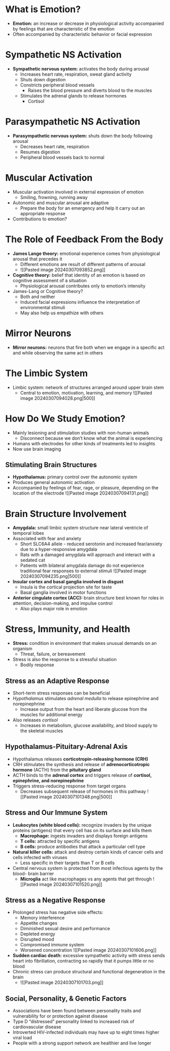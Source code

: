 # What is Emotion?
- **Emotion:** an increase or decrease in physiological activity accompanied by feelings that are characteristic of the emotion
- Often accompanied by characteristic behavior or facial expression
# Sympathetic NS Activation
- **Sympathetic nervous system:** activates the body during arousal
	- Increases heart rate, respiration, sweat gland activity
	- Shuts down digestion
	- Constricts peripheral blood vessels
		- Raises the blood pressure and diverts blood to the muscles
	- Stimulates the adrenal glands to release hormones
		- Cortisol
# Parasympathetic NS Activation
- **Parasympathetic nervous system:** shuts down the body following arousal
	- Decreases heart rate, respiration
	- Resumes digestion
	- Peripheral blood vessels back to normal
# Muscular Activation
- Muscular activation involved in external expression of emotion
	- Smiling, frowning, running away
- Autonomic and muscular arousal are adaptive
	- Prepare the body for an emergency and help it carry out an appropriate response
- Contributions to emotion?
# The Role of Feedback From the Body
- **James Lange theory:** emotional experience comes from physiological arousal that precedes it
	- Different emotions are result of different patterns of arousal
	- ![[Pasted image 20240307093852.png]]
- **Cognitive theory:** belief that identity of an emotion is based on cognitive assessment of a situation
	- Physiological arousal contributes only to emotion’s intensity
- James-Lang or Cognitive theory?
	- Both and neither
	- Induced facial expressions influence the interpretation of environmental stimuli
	- May also help us empathize with others
# Mirror Neurons
- **Mirror neurons:** neurons that fire both when we engage in a specific act and while observing the same act in others
# The Limbic System
- Limbic system: network of structures arranged around upper brain stem
	- Central to emotion, motivation, learning, and memory
![[Pasted image 20240307094028.png|500]]
# How Do We Study Emotion?
- Mainly lesioning and stimulation studies with non-human animals
	- Disconnect because we don’t know what the animal is experiencing
- Humans with electrodes for other kinds of treatments led to insights
- Now use brain imaging
## Stimulating Brain Structures
- **Hypothalamus:** primary control over the autonomic system
- Produces general autonomic activation
- Accompanied by feelings of fear, rage, or pleasure, depending on the location of the electrode
![[Pasted image 20240307094131.png]]
# Brain Structure Involvement
- **Amygdala:** small limbic system structure near lateral ventricle of temporal lobes
- Associated with fear and anxiety
	- Short SLC6A4 allele - reduced serotonin and increased fear/anxiety due to a hyper-responsive amygdala
	- Rats with a damaged amygdala will approach and interact with a sedated cat
	- Patients with bilateral amygdala damage do not experience traditional fear responses to external stimuli
![[Pasted image 20240307094235.png|500]]
- **Insular cortex and basal ganglia involved in disgust**
	- Insula is the cortical projection site for taste
	- Basal ganglia involved in motor functions
- **Anterior cingulate cortex (ACC):** brain structure best known for roles in attention, decision-making, and impulse control
	- Also plays major role in emotion
# Stress, Immunity, and Health
- **Stress:** condition in environment that makes unusual demands on an organism
	- Threat, failure, or bereavement
- Stress is also the response to a stressful situation
	- Bodily response
## Stress as an Adaptive Response
- Short-term stress responses can be beneficial
- *Hypothalamus* stimulates *adrenal medulla* to release epinephrine and norepinephrine
	- Increase output from the heart and liberate glucose from the muscles for additional energy
- Also releases *cortisol*
	- Increases in metabolism, glucose availability, and blood supply to the skeletal muscles
## Hypothalamus-Pituitary-Adrenal Axis
- Hypothalamus releases **corticotropin-releasing hormone (CRH)**
- CRH stimulates the synthesis and release of **adrenocorticotropic hormone** (ACTH) from the **pituitary gland**
- ACTH binds to the **adrenal cortex** and triggers release of **cortisol, epinephrine, and norepinephrine**
- Triggers stress-reducing response from target organs
	- Decreases subsequent release of hormones in this pathway
![[Pasted image 20240307101348.png|500]]
## Stress and Our Immune System
- **Leukocytes (white blood cells):** recognize invaders by the unique proteins (antigens) that every cell has on its surface and kills them
	- **Macrophage:** ingests invaders and displays foreign antigens
	- **T cells:** attracted by specific antigens
	- **B cells:** produce antibodies that attack a particular cell type
- **Natural killer cells:** attack and destroy certain kinds of cancer cells and cells infected with viruses
	- Less specific in their targets than T or B cells
- Central nervous system is protected from most infectious agents by the blood- brain barrier
	- **Microglia** act like macrophages vs any agents that get through
![[Pasted image 20240307101520.png]]
## Stress as a Negative Response
- Prolonged stress has negative side effects:
	- Memory interference
	- Appetite changes
	- Diminished sexual desire and performance
	- Depleted energy
	- Disrupted mood
	- Compromised immune system
	- Worsened concentration
![[Pasted image 20240307101606.png]]
- **Sudden cardiac death:** excessive sympathetic activity with stress sends heart into fibrillation, contracting so rapidly that it pumps little or no blood
- Chronic stress can produce structural and functional degeneration in the brain
	- ![[Pasted image 20240307101703.png]]
## Social, Personality, & Genetic Factors
- Associations have been found between personality traits and vulnerability for or protection against disease
- Type D “distressed” personality linked to increased risk of cardiovascular disease
- Introverted HIV-infected individuals may have up to eight times higher viral load
- People with a strong support network are healthier and live longer